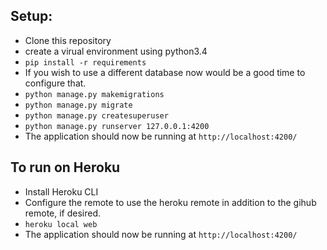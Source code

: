 ## Setup:
- Clone this repository
- create a virual environment using python3.4
- `pip install -r requirements`
- If you wish to use a different database now would be a good time to configure that.
- `python manage.py makemigrations`
- `python manage.py migrate`
- `python manage.py createsuperuser`
- `python manage.py runserver 127.0.0.1:4200`
- The application should now be running at `http://localhost:4200/` 

## To run on Heroku
- Install Heroku CLI
- Configure the remote to use the heroku remote in addition to the gihub remote, if desired.
- `heroku local web`
- The application should now be running at `http://localhost:4200/` 

